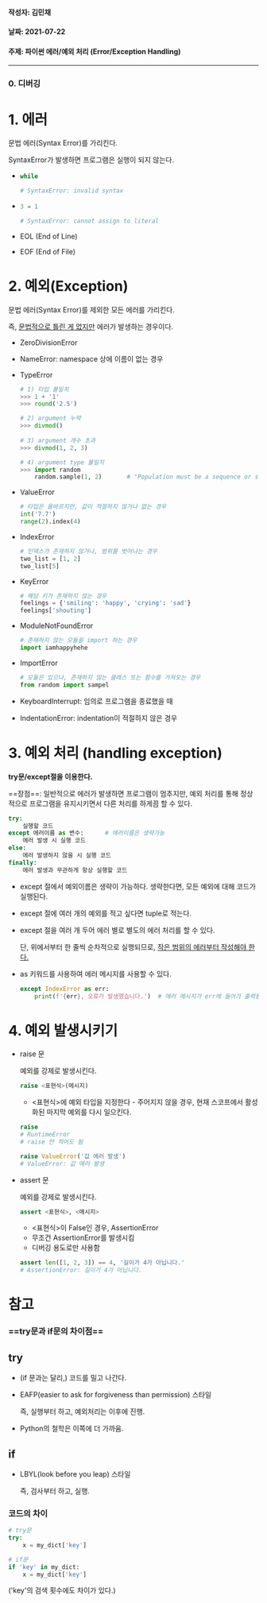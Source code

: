 #### 작성자: 김민채

#### 날짜: 2021-07-22

#### 주제: 파이썬 에러/예외 처리 (Error/Exception Handling)

---

### 0. 디버깅

# 1. 에러

문법 에러(Syntax Error)를 가리킨다.

SyntaxError가 발생하면 프로그램은 실행이 되지 않는다.

- ```python
  while
  
  # SyntaxError: invalid syntax
  ```

- ```python
  3 = 1
  
  # SyntaxError: cannot assign to literal
  ```

- EOL (End of Line)

- EOF (End of File)

# 2. 예외(Exception)

문법 에러(Syntax Error)를 제외한 모든 에러를 가리킨다. 

즉, <u>문법적으로 틀린 게 없지만</u> 에러가 발생하는 경우이다.

- ZeroDivisionError

- NameError: namespace 상에 이름이 없는 경우

- TypeError

  ```python
  # 1) 타입 불일치
  >>> 1 + '1'
  >>> round('2.5')
  
  # 2) argument 누락
  >>> divmod()
      
  # 3) argument 개수 초과
  >>> divmod(1, 2, 3)
  
  # 4) argument type 불일치
  >>> import random
      random.sample(1, 2)		# "Population must be a sequence or set."
  ```

- ValueError

  ```python
  # 타입은 올바르지만, 값이 적절하지 않거나 없는 경우
  int('7.7')
  range(2).index(4)
  ```

- IndexError

  ```python
  # 인덱스가 존재하지 않거나, 범위를 벗어나는 경우
  two_list = [1, 2]
  two_list[5]
  ```

- KeyError

  ```python
  # 해당 키가 존재하지 않는 경우
  feelings = {'smiling': 'happy', 'crying': 'sad'}
  feelings['shouting']
  ```

- ModuleNotFoundError

  ```python
  # 존재하지 않는 모듈을 import 하는 경우
  import iamhappyhehe
  ```

- ImportError

  ```python
  # 모듈은 있으나, 존재하지 않는 클래스 또는 함수를 가져오는 경우
  from random import sampel
  ```

- KeyboardInterrupt: 임의로 프로그램을 종료했을 때

- IndentationError: indentation이 적절하지 않은 경우

# 3. 예외 처리 (handling exception)

**try문/except절을 이용한다.**

==장점==: 일반적으로 에러가 발생하면 프로그램이 멈추지만, 예외 처리를 통해 정상적으로 프로그램을 유지시키면서 다른 처리를 하게끔 할 수 있다.

```python
try:
    실행할 코드
except 에러이름 as 변수:		# 에러이름은 생략가능
    에러 발생 시 실행 코드
else:
    에러 발생하지 않을 시 실행 코드
finally:
    에러 발생과 무관하게 항상 실행할 코드
```

- except 절에서 예외이름은 생략이 가능하다. 생략한다면, 모든 예외에 대해 코드가 실행된다.

- except 절에 여러 개의 예외를 적고 싶다면 tuple로 적는다.

- except 절을 여러 개 두어 에러 별로 별도의 에러 처리를 할 수 있다.

  단, 위에서부터 한 줄씩 순차적으로 실행되므로, <u>작은 범위의 에러부터 작성해야 한다.</u>

- as 키워드를 사용하여 에러 메시지를 사용할 수 있다.

  ```python
  except IndexError as err:
      print(f'{err}, 오류가 발생했습니다.')	# 에러 메시지가 err에 들어가 출력됨
  ```

# 4. 예외 발생시키기

* raise 문

  예외를 강제로 발생시킨다.

  ```python
  raise <표현식>(메시지)
  ```

  - <표현식>에 예외 타입을 지정한다 - 주어지지 않을 경우, 현재 스코프에서 활성화된 마지막 예외를 다시 일으킨다.

  ```python
  raise
  # RuntimeError
  # raise 만 적어도 됨
  
  raise ValueError('값 에러 발생')
  # ValueError: 값 에러 발생
  ```

  

* assert 문

  예외를 강제로 발생시킨다.

  ```python
  assert <표현식>, <메시지>
  ```

  - <표현식>이 False인 경우, AssertionError
  - 무조건 AssertionError를 발생시킴
  - 디버깅 용도로만 사용함

  ```python
  assert len([1, 2, 3]) == 4, '길이가 4가 아닙니다.'
  # AssertionError: 길이가 4가 아닙니다.
  ```

# 참고

### ==try문과 if문의 차이점==

## try

- (if 문과는 달리,) 코드를 밀고 나간다.

- EAFP(easier to ask for forgiveness than permission) 스타일

  즉, 실행부터 하고, 예외처리는 이후에 진행.

- Python의 철학은 이쪽에 더 가까움.

## if

- LBYL(look before you leap) 스타일

  즉, 검사부터 하고, 실행.

### 코드의 차이

```python
# try문
try:
    x = my_dict['key']

# if문
if 'key' in my_dict:
    x = my_dict['key']
```

('key'의 검색 횟수에도 차이가 있다.)